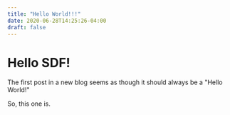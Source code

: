 ```yaml
---
title: "Hello World!!!"
date: 2020-06-28T14:25:26-04:00
draft: false
---
```

# Hello SDF!

The first  post in a new blog seems as though it should always be a "Hello World!"

So, this one is.
